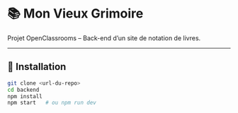 # 📚 Mon Vieux Grimoire

Projet OpenClassrooms – Back-end d’un site de notation de livres.

---

## 🚀 Installation

```bash
git clone <url-du-repo>
cd backend
npm install
npm start   # ou npm run dev
```
